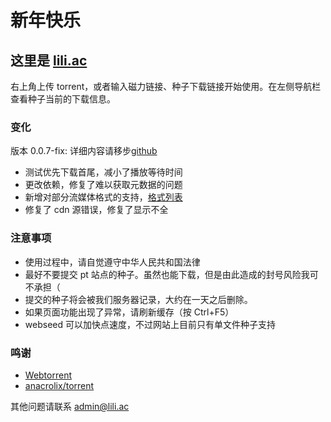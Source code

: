 # 新年快乐

## 这里是 [lili.ac](https://www.lili.ac)

右上角上传 torrent，或者输入磁力链接、种子下载链接开始使用。在左侧导航栏查看种子当前的下载信息。

### 变化

版本 0.0.7-fix: 详细内容请移步[github](https://github.com/darknightlab/www.lili.ac)

-   测试优先下载首尾，减小了播放等待时间
-   更改依赖，修复了难以获取元数据的问题
-   新增对部分流媒体格式的支持，[格式列表](/markdown?source=%2Fassets%2Fmd%2Fsupporttable.md)
-   修复了 cdn 源错误，修复了显示不全

### 注意事项

-   使用过程中，请自觉遵守中华人民共和国法律
-   最好不要提交 pt 站点的种子。虽然也能下载，但是由此造成的封号风险我可不承担（
-   提交的种子将会被我们服务器记录，大约在一天之后删除。
-   如果页面功能出现了异常，请刷新缓存（按 Ctrl+F5）
-   webseed 可以加快点速度，不过网站上目前只有单文件种子支持

### 鸣谢

-   [Webtorrent](https://github.com/webtorrent/webtorrent)
-   [anacrolix/torrent](https://github.com/anacrolix/torrent)

其他问题请联系 admin@lili.ac
